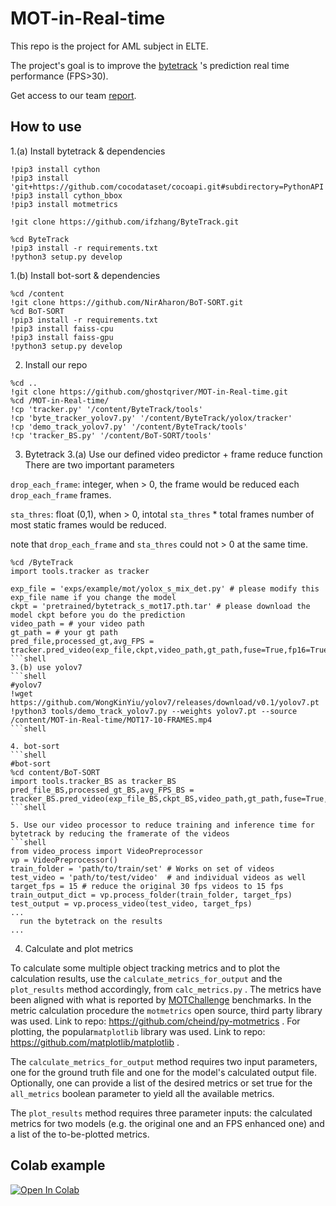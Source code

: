 # MOT-in-Real-time

This repo is the project for AML subject in ELTE.

The project's goal is to improve the [bytetrack](https://github.com/ifzhang/ByteTrack) 's prediction real time performance (FPS>30).

Get access to our team [report](https://docs.google.com/document/d/1CL5NLqxpi42jAJE1RuJuDSf8qFIHfQXw/edit?usp=sharing&ouid=109729230889422611512&rtpof=true&sd=true).

## How to use

1.(a) Install bytetrack & dependencies
```shell
!pip3 install cython
!pip3 install 'git+https://github.com/cocodataset/cocoapi.git#subdirectory=PythonAPI'
!pip3 install cython_bbox
!pip3 install motmetrics

!git clone https://github.com/ifzhang/ByteTrack.git

%cd ByteTrack
!pip3 install -r requirements.txt
!python3 setup.py develop
```
1.(b) Install bot-sort & dependencies
```shell
%cd /content
!git clone https://github.com/NirAharon/BoT-SORT.git
%cd BoT-SORT
!pip3 install -r requirements.txt
!pip3 install faiss-cpu
!pip3 install faiss-gpu
!python3 setup.py develop
```
2. Install our repo
```shell
%cd ..
!git clone https://github.com/ghostqriver/MOT-in-Real-time.git
%cd /MOT-in-Real-time/
!cp 'tracker.py' '/content/ByteTrack/tools'
!cp 'byte_tracker_yolov7.py' '/content/ByteTrack/yolox/tracker'
!cp 'demo_track_yolov7.py' '/content/ByteTrack/tools'
!cp 'tracker_BS.py' '/content/BoT-SORT/tools'
```
3. Bytetrack
3.(a) Use our defined video predictor + frame reduce function
There are two important parameters 

```drop_each_frame```: integer, when > 0, the frame would be reduced each ```drop_each_frame``` frames.

```sta_thres```: float (0,1), when > 0, intotal ```sta_thres``` * total frames number of most static frames would be reduced.

note that ```drop_each_frame``` and ```sta_thres``` could not > 0 at the same time.
```shell
%cd /ByteTrack
import tools.tracker as tracker

exp_file = 'exps/example/mot/yolox_s_mix_det.py' # please modify this exp_file name if you change the model
ckpt = 'pretrained/bytetrack_s_mot17.pth.tar' # please download the model ckpt before you do the prediction
video_path = # your video path
gt_path = # your gt path
pred_file,processed_gt,avg_FPS = tracker.pred_video(exp_file,ckpt,video_path,gt_path,fuse=True,fp16=True,drop_each_frame=0,sta_thres=0.5)
```shell
3.(b) use yolov7
```shell
#yolov7
!wget https://github.com/WongKinYiu/yolov7/releases/download/v0.1/yolov7.pt
!python3 tools/demo_track_yolov7.py --weights yolov7.pt --source /content/MOT-in-Real-time/MOT17-10-FRAMES.mp4
```shell

4. bot-sort
```shell
#bot-sort
%cd content/BoT-SORT
import tools.tracker_BS as tracker_BS
pred_file_BS,processed_gt_BS,avg_FPS_BS = tracker_BS.pred_video(exp_file_BS,ckpt_BS,video_path,gt_path,fuse=True,fp16=True,sta_thres=0.5)
```shell

5. Use our video processor to reduce training and inference time for bytetrack by reducing the framerate of the videos
```shell
from video_process import VideoPreprocessor
vp = VideoPreprocessor()
train_folder = 'path/to/train/set' # Works on set of videos
test_video = 'path/to/test/video'  # and individual videos as well
target_fps = 15 # reduce the original 30 fps videos to 15 fps
train_output_dict = vp.process_folder(train_folder, target_fps)  
test_output = vp.process_video(test_video, target_fps)
...
  run the bytetrack on the results
...
```
4. Calculate and plot metrics

  To calculate some multiple object tracking metrics and to plot the calculation results, use the ```calculate_metrics_for_output``` and the ```plot_results``` method accordingly, from ```calc_metrics.py``` . The metrics have been aligned with what is reported by [MOTChallenge](https://motchallenge.net/) benchmarks. In the metric calculation procedure the ```motmetrics``` open source, third party library was used. Link to repo: https://github.com/cheind/py-motmetrics . For plotting,  the popular```matplotlib``` library was used. Link to repo: https://github.com/matplotlib/matplotlib .

The ```calculate_metrics_for_output``` method requires two input parameters, one for the ground truth file and one for the model's calculated output file. Optionally, one can provide a list of the desired metrics or set true for the ```all_metrics``` boolean parameter to yield all the available metrics. 

The ```plot_results``` method requires three parameter inputs: the calculated metrics for two models (e.g. the original one and an FPS enhanced one) and a list of the to-be-plotted metrics.




## Colab example

[![Open In Colab](https://colab.research.google.com/assets/colab-badge.svg)](https://colab.research.google.com/drive/1w_4PgAOQ-biOVtb2UCGuL2stxI_eCBpu?usp=sharing)
